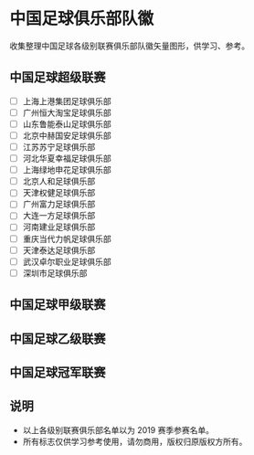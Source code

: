 # 中国足球俱乐部队徽

收集整理中国足球各级别联赛俱乐部队徽矢量图形，供学习、参考。

## 中国足球超级联赛

- [ ] 上海上港集团足球俱乐部
- [ ] 广州恒大淘宝足球俱乐部
- [ ] 山东鲁能泰山足球俱乐部
- [ ] 北京中赫国安足球俱乐部
- [ ] 江苏苏宁足球俱乐部
- [ ] 河北华夏幸福足球俱乐部
- [ ] 上海绿地申花足球俱乐部
- [ ] 北京人和足球俱乐部
- [ ] 天津权健足球俱乐部
- [ ] 广州富力足球俱乐部
- [ ] 大连一方足球俱乐部
- [ ] 河南建业足球俱乐部
- [ ] 重庆当代力帆足球俱乐部
- [ ] 天津泰达足球俱乐部
- [ ] 武汉卓尔职业足球俱乐部
- [ ] 深圳市足球俱乐部

## 中国足球甲级联赛

## 中国足球乙级联赛

## 中国足球冠军联赛

## 说明

- 以上各级别联赛俱乐部名单以为 2019 赛季参赛名单。
- 所有标志仅供学习参考使用，请勿商用，版权归原版权方所有。